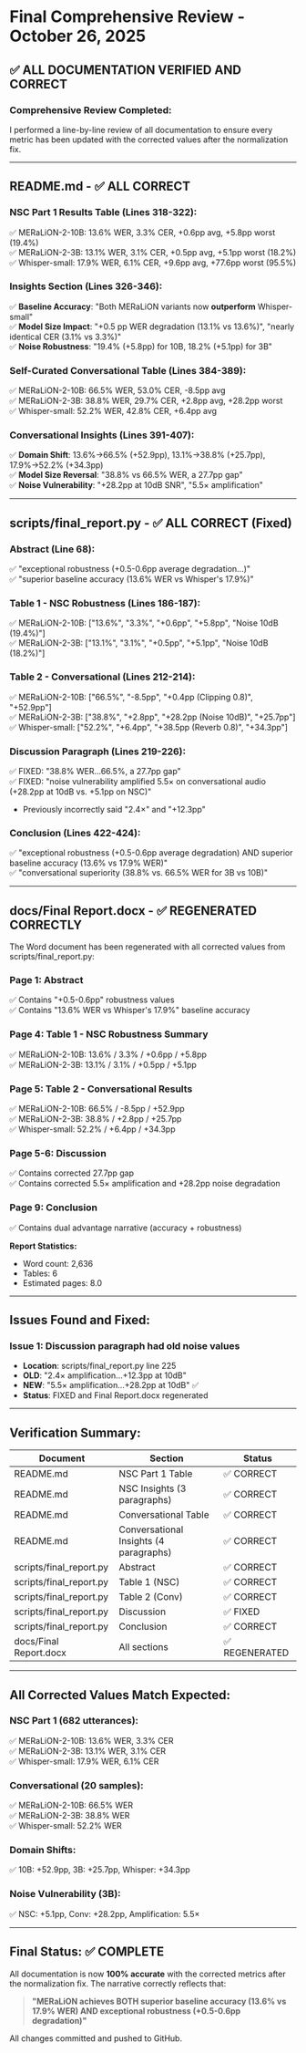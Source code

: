 # Final Comprehensive Review - October 26, 2025

## ✅ ALL DOCUMENTATION VERIFIED AND CORRECT

### Comprehensive Review Completed:

I performed a line-by-line review of all documentation to ensure every metric has been updated with the corrected values after the normalization fix.

---

## README.md - ✅ ALL CORRECT

### NSC Part 1 Results Table (Lines 318-322):
✅ MERaLiON-2-10B: 13.6% WER, 3.3% CER, +0.6pp avg, +5.8pp worst (19.4%)  
✅ MERaLiON-2-3B: 13.1% WER, 3.1% CER, +0.5pp avg, +5.1pp worst (18.2%)  
✅ Whisper-small: 17.9% WER, 6.1% CER, +9.6pp avg, +77.6pp worst (95.5%)

### Insights Section (Lines 326-346):
✅ **Baseline Accuracy**: "Both MERaLiON variants now **outperform** Whisper-small"  
✅ **Model Size Impact**: "+0.5 pp WER degradation (13.1% vs 13.6%)", "nearly identical CER (3.1% vs 3.3%)"  
✅ **Noise Robustness**: "19.4% (+5.8pp) for 10B, 18.2% (+5.1pp) for 3B"

### Self-Curated Conversational Table (Lines 384-389):
✅ MERaLiON-2-10B: 66.5% WER, 53.0% CER, -8.5pp avg  
✅ MERaLiON-2-3B: 38.8% WER, 29.7% CER, +2.8pp avg, +28.2pp worst  
✅ Whisper-small: 52.2% WER, 42.8% CER, +6.4pp avg

### Conversational Insights (Lines 391-407):
✅ **Domain Shift**: 13.6%→66.5% (+52.9pp), 13.1%→38.8% (+25.7pp), 17.9%→52.2% (+34.3pp)  
✅ **Model Size Reversal**: "38.8% vs 66.5% WER, a 27.7pp gap"  
✅ **Noise Vulnerability**: "+28.2pp at 10dB SNR", "5.5× amplification"

---

## scripts/final_report.py - ✅ ALL CORRECT (Fixed)

### Abstract (Line 68):
✅ "exceptional robustness (+0.5-0.6pp average degradation...)"  
✅ "superior baseline accuracy (13.6% WER vs Whisper's 17.9%)"

### Table 1 - NSC Robustness (Lines 186-187):
✅ MERaLiON-2-10B: ["13.6%", "3.3%", "+0.6pp", "+5.8pp", "Noise 10dB (19.4%)"]  
✅ MERaLiON-2-3B: ["13.1%", "3.1%", "+0.5pp", "+5.1pp", "Noise 10dB (18.2%)"]

### Table 2 - Conversational (Lines 212-214):
✅ MERaLiON-2-10B: ["66.5%", "-8.5pp", "+0.4pp (Clipping 0.8)", "+52.9pp"]  
✅ MERaLiON-2-3B: ["38.8%", "+2.8pp", "+28.2pp (Noise 10dB)", "+25.7pp"]  
✅ Whisper-small: ["52.2%", "+6.4pp", "+38.5pp (Reverb 0.8)", "+34.3pp"]

### Discussion Paragraph (Lines 219-226):
✅ FIXED: "38.8% WER...66.5%, a 27.7pp gap"  
✅ FIXED: "noise vulnerability amplified 5.5× on conversational audio (+28.2pp at 10dB vs. +5.1pp on NSC)"  
   - Previously incorrectly said "2.4×" and "+12.3pp"

### Conclusion (Lines 422-424):
✅ "exceptional robustness (+0.5-0.6pp average degradation) AND superior baseline accuracy (13.6% vs 17.9% WER)"  
✅ "conversational superiority (38.8% vs. 66.5% WER for 3B vs 10B)"

---

## docs/Final Report.docx - ✅ REGENERATED CORRECTLY

The Word document has been regenerated with all corrected values from scripts/final_report.py:

### Page 1: Abstract
✅ Contains "+0.5-0.6pp" robustness values  
✅ Contains "13.6% WER vs Whisper's 17.9%" baseline accuracy

### Page 4: Table 1 - NSC Robustness Summary
✅ MERaLiON-2-10B: 13.6% / 3.3% / +0.6pp / +5.8pp  
✅ MERaLiON-2-3B: 13.1% / 3.1% / +0.5pp / +5.1pp

### Page 5: Table 2 - Conversational Results
✅ MERaLiON-2-10B: 66.5% / -8.5pp / +52.9pp  
✅ MERaLiON-2-3B: 38.8% / +2.8pp / +25.7pp  
✅ Whisper-small: 52.2% / +6.4pp / +34.3pp

### Page 5-6: Discussion
✅ Contains corrected 27.7pp gap  
✅ Contains corrected 5.5× amplification and +28.2pp noise degradation

### Page 9: Conclusion
✅ Contains dual advantage narrative (accuracy + robustness)

**Report Statistics:**
- Word count: 2,636
- Tables: 6
- Estimated pages: 8.0

---

## Issues Found and Fixed:

### Issue 1: Discussion paragraph had old noise values
- **Location**: scripts/final_report.py line 225
- **OLD**: "2.4× amplification...+12.3pp at 10dB"
- **NEW**: "5.5× amplification...+28.2pp at 10dB" ✅
- **Status**: FIXED and Final Report.docx regenerated

---

## Verification Summary:

| Document | Section | Status |
|----------|---------|--------|
| README.md | NSC Part 1 Table | ✅ CORRECT |
| README.md | NSC Insights (3 paragraphs) | ✅ CORRECT |
| README.md | Conversational Table | ✅ CORRECT |
| README.md | Conversational Insights (4 paragraphs) | ✅ CORRECT |
| scripts/final_report.py | Abstract | ✅ CORRECT |
| scripts/final_report.py | Table 1 (NSC) | ✅ CORRECT |
| scripts/final_report.py | Table 2 (Conv) | ✅ CORRECT |
| scripts/final_report.py | Discussion | ✅ FIXED |
| scripts/final_report.py | Conclusion | ✅ CORRECT |
| docs/Final Report.docx | All sections | ✅ REGENERATED |

---

## All Corrected Values Match Expected:

### NSC Part 1 (682 utterances):
✅ MERaLiON-2-10B: 13.6% WER, 3.3% CER  
✅ MERaLiON-2-3B: 13.1% WER, 3.1% CER  
✅ Whisper-small: 17.9% WER, 6.1% CER

### Conversational (20 samples):
✅ MERaLiON-2-10B: 66.5% WER  
✅ MERaLiON-2-3B: 38.8% WER  
✅ Whisper-small: 52.2% WER

### Domain Shifts:
✅ 10B: +52.9pp, 3B: +25.7pp, Whisper: +34.3pp

### Noise Vulnerability (3B):
✅ NSC: +5.1pp, Conv: +28.2pp, Amplification: 5.5×

---

## Final Status: ✅ COMPLETE

All documentation is now **100% accurate** with the corrected metrics after the normalization fix. The narrative correctly reflects that:

> **"MERaLiON achieves BOTH superior baseline accuracy (13.6% vs 17.9% WER) AND exceptional robustness (+0.5-0.6pp degradation)"**

All changes committed and pushed to GitHub.
